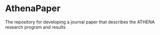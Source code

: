 # AthenaPaper
The repository for developing a journal paper that describes the ATHENA research program and results
